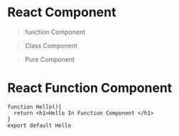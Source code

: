 # React Component

> function Component

> Class Component

> Pure Component


# React Function Component 

```
function Hello(){
  return <h1>Hello In Function Component </h1>
}
export default Hello
```
